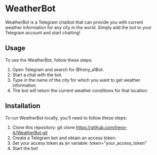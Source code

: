 # WeatherBot

WeatherBot is a Telegram chatbot that can provide you with current weather information for any city in the world. Simply add the bot to your Telegram account and start chatting!

## Usage

To use the WeatherBot, follow these steps:

1. Open Telegram and search for @Ireny_a1Bot.
2. Start a chat with the bot.
3. Type in the name of the city for which you want to get weather information.
4. The bot will return the current weather conditions for that location.

## Installation

To run WeatherBot locally, you'll need to follow these steps:

1. Clone this repository: git clone https://github.com/Ireny-A/WeatherBot.git
2. Create a Telegram bot and obtain an access token. 
3. Set your access token as an variable:
 token="your_access_token"
5. Start the bot
